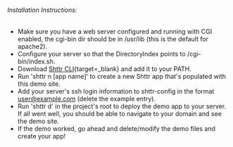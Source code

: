 ###### Installation Instructions:

- Make sure you have a web server configured and running with CGI enabled, the cgi-bin dir should be in /usr/lib (this is the default for apache2).
- Configure your server so that the DirectoryIndex points to /cgi-bin/index.sh.
- Download [Shttr CLI](https://github.com/calebstein1/shttr){target=_blank} and add it to your PATH.
- Run 'shttr n [app name]' to create a new Shttr app that's populated with this demo site.
- Add your server's ssh login information to shttr-config in the format user@example.com (delete the example entry).
- Run 'shttr d' in the project's root to deploy the demo app to your server. If all went well, you should be able to navigate to your domain and see the demo site.
- If the demo worked, go ahead and delete/modify the demo files and create your app!
